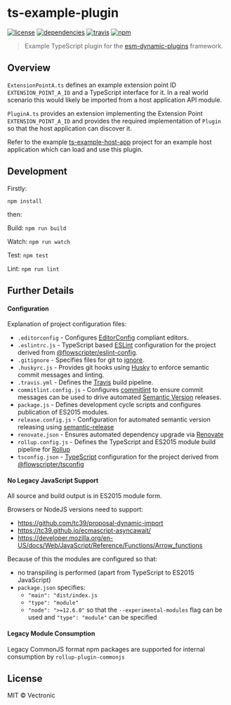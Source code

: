# ts-example-plugin
[![license](https://img.shields.io/github/license/flowscripter/ts-example-plugin.svg)](https://github.com/flowscripter/ts-example-plugin/blob/master/LICENSE.md)
[![dependencies](https://img.shields.io/david/flowscripter/ts-example-plugin.svg)](https://david-dm.org/flowscripter/ts-example-plugin)
[![travis](https://api.travis-ci.com/flowscripter/ts-example-plugin.svg)](https://travis-ci.com/flowscripter/ts-example-plugin)
[![npm](https://img.shields.io/npm/v/@flowscripter/ts-example-plugin.svg)](https://www.npmjs.com/package/@flowscripter/ts-example-plugin)

> Example TypeScript plugin for the [esm-dynamic-plugins](https://github.com/flowscripter/esm-dynamic-plugins) framework.

## Overview

`ExtensionPointA.ts` defines an example extension point ID `EXTENSION_POINT_A_ID` and a TypeScript interface for it. 
In a real world scenario this would likely be imported from a host application API module.

`PluginA.ts` provides an extension implementing the Extension Point `EXTENSION_POINT_A_ID` and provides the required implementation
of `Plugin` so that the host application can discover it.

Refer to the example [ts-example-host-app](https://github.com/flowscripter/ts-example-host-app) project for an example host application
which can load and use this plugin. 
 
## Development

Firstly: 

```
npm install
```

then:

Build: `npm run build`

Watch: `npm run watch`

Test: `npm test`

Lint: `npm run lint`

## Further Details

#### Configuration

Explanation of project configuration files:

* `.editorconfig` - Configures [EditorConfig](https://editorconfig.org) compliant editors.
* `.eslintrc.js` - TypeScript based [ESLint](https://eslint.org) configuration for the project derived from [@flowscripter/eslint-config](https://www.npmjs.com/package/@flowscripter/eslint-config).
* `.gitignore` - Specifies files for git to [ignore](https://git-scm.com/docs/gitignore). 
* `.huskyrc.js` - Provides git hooks using [Husky](https://github.com/typicode/husky) to enforce semantic commit messages and linting.   
* `.travis.yml` - Defines the [Travis](https://travis-ci.com) build pipeline.
* `commitlint.config.js` - Configures [commitlint](https://conventional-changelog.github.io/commitlint) to ensure commit messages can be used to drive automated [Semantic Version](https://semver.org) releases.
* `package.js` - Defines development cycle scripts and configures publication of ES2015 modules. 
* `release.config.js` - Configuration for automated semantic version releasing using [semantic-release](https://semantic-release.gitbook.io/semantic-release/)
* `renovate.json` - Ensures automated dependency upgrade via [Renovate](https://renovatebot.com)
* `rollup.config.js` - Defines the TypeScript and ES2015 module build pipeline for [Rollup](https://rollupjs.org/guide/en)
* `tsconfig.json` - [TypeScript](https://www.typescriptlang.org) configuration for the project derived from [@flowscripter/tsconfig](https://www.npmjs.com/package/@flowscripter/tsconfig)

#### No Legacy JavaScript Support

All source and build output is in ES2015 module form. 

Browsers or NodeJS versions need to support:

* https://github.com/tc39/proposal-dynamic-import
* https://tc39.github.io/ecmascript-asyncawait/
* https://developer.mozilla.org/en-US/docs/Web/JavaScript/Reference/Functions/Arrow_functions

Because of this the modules are configured so that:
 
* no transpiling is performed (apart from TypeScript to ES2015 JavaScript)
* `package.json` specifies:
    * `"main": "dist/index.js`
    * `"type": "module"`
    * `"node": ">=12.6.0"` so that the `--experimental-modules` flag can be used and `"type": "module"` can be specified

#### Legacy Module Consumption
 
Legacy CommonJS format npm packages are supported for internal consumption by `rollup-plugin-commonjs`

## License

MIT © Vectronic
